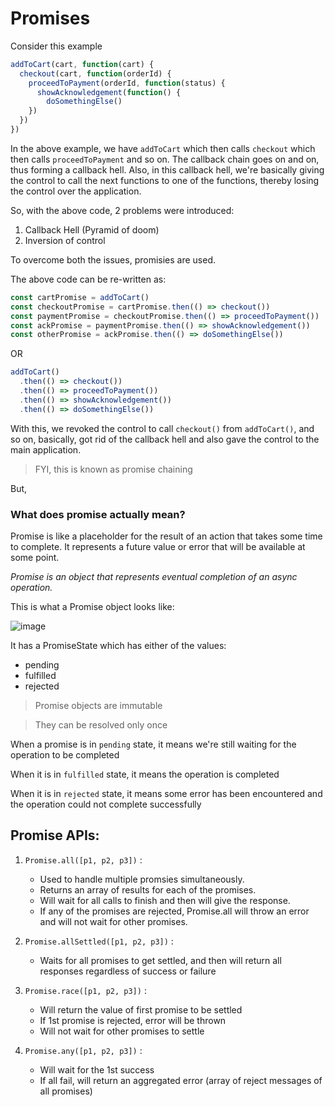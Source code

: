 # Promises

Consider this example
```js
addToCart(cart, function(cart) {
  checkout(cart, function(orderId) {
    proceedToPayment(orderId, function(status) {
      showAcknowledgement(function() {
        doSomethingElse()
    })
  })
})
```

In the above example, we have `addToCart` which then calls `checkout` which then calls `proceedToPayment` and so on. 
The callback chain goes on and on, thus forming a callback hell. 
Also, in this callback hell, we're basically giving the control to call the next functions to one of the functions, thereby losing the control over the application.

So, with the above code, 2 problems were introduced:
1. Callback Hell (Pyramid of doom)
2. Inversion of control


To overcome both the issues, promisies are used.

The above code can be re-written as:
```js
const cartPromise = addToCart()
const checkoutPromise = cartPromise.then(() => checkout())
const paymentPromise = checkoutPromise.then(() => proceedToPayment())
const ackPromise = paymentPromise.then(() => showAcknowledgement())
const otherPromise = ackPromise.then(() => doSomethingElse())
```

OR 

```js
addToCart()
  .then(() => checkout())
  .then(() => proceedToPayment())
  .then(() => showAcknowledgement())
  .then(() => doSomethingElse())
```

With this, we revoked the control to call `checkout()` from `addToCart()`, and so on, basically, got rid of the callback hell and also gave the control to the main application.

> FYI, this is known as promise chaining

But, 
### What does promise actually mean?

Promise is like a placeholder for the result of an action that takes some time to complete. It represents a future value or error that will be available at some point.

*Promise is an object that represents eventual completion of an async operation.*

This is what a Promise object looks like:

![image](https://github.com/anushkadeshpande/js-scratchpad/assets/53345232/c96924d1-5c80-4495-bed9-2cb55675d5c0)

It has a PromiseState which has either of the values:
- pending
- fulfilled
- rejected

> Promise objects are immutable

> They can be resolved only once

When a promise is in `pending` state, it means we're still waiting for the operation to be completed

When it is in `fulfilled` state, it means the operation is completed

When it is in `rejected` state, it means some error has been encountered and the operation could not complete successfully


## Promise APIs:

1. `Promise.all([p1, p2, p3])` :

    - Used to handle multiple promsies simultaneously.
    - Returns an array of results for each of the promises.
    - Will wait for all calls to finish and then will give the response.
    - If any of the promises are rejected, Promise.all will throw an error and will not wait for other promises.
      
2. `Promise.allSettled([p1, p2, p3])` :
   
    - Waits for all promises to get settled, and then will return all responses regardless of success or failure
      
3. `Promise.race([p1, p2, p3])` :

   - Will return the value of first promise to be settled
   - If 1st promise is rejected, error will be thrown
   - Will not wait for other promises to settle
  
4. `Promise.any([p1, p2, p3])` :

    - Will wait for the 1st success
    - If all fail, will return an aggregated error (array of reject messages of all promises)
